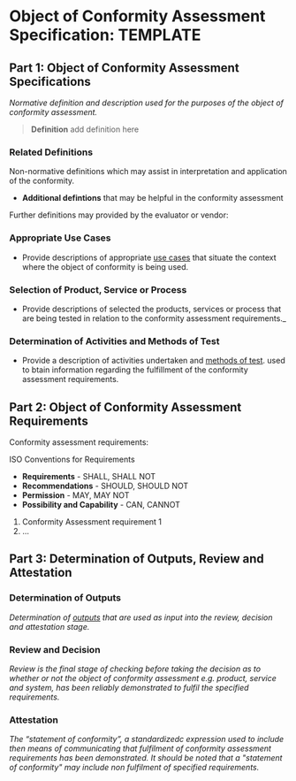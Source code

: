 # Object of Conformity Assessment Specification: TEMPLATE

## Part 1: Object of Conformity Assessment Specifications

_Normative definition and description used for the purposes of the object of conformity assessment._

>**Definition** add definition here

### Related Definitions

Non-normative definitions which may assist in interpretation and application of the conformity.

* **Additional defintions** that may be helpful in the conformity assessment

Further definitions may provided by the evaluator or vendor:

### Appropriate Use Cases

* Provide descriptions of appropriate [use cases](./use-cases.md) that situate the context where the object of conformity is being used.

### Selection of Product, Service or Process

* Provide descriptions of selected the products, services or process that are being tested in relation to the conformity assessment requirements._

### Determination of Activities and Methods of Test

* Provide a description of activities undertaken and [methods of test](./methods-of-tests.md). used to btain information regarding the fulfillment of the conformity assessment  requirements.

## Part 2: Object of Conformity Assessment Requirements

Conformity assessment requirements:

ISO Conventions for Requirements

* **Requirements** - SHALL, SHALL NOT
* **Recommendations** - SHOULD, SHOULD NOT
* **Permission** - MAY, MAY NOT
* **Possibility and Capability** - CAN, CANNOT

1. Conformity Assessment requirement 1
2. ...

## Part 3: Determination of Outputs, Review and Attestation

### Determination of Outputs

_Determination of [outputs](../scheme-definitions.md) that are used as input into the review, decision and attestation stage._

### Review and Decision

_Review is the final stage of checking before taking the decision as to whether or not the object of conformity assessment e.g. product, service and system, has been reliably demonstrated to fulfil the specified requirements._

### Attestation

_The “statement of conformity”, a standardizedc expression used to include then means of communicating that fulfilment of conformity assessment requirements has been demonstrated. It should be noted that a "statement of conformity" may include non fulfilment of specified requirements._
